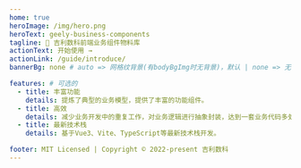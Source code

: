 ```yaml
---
home: true
heroImage: /img/hero.png
heroText: geely-business-components
tagline: 🚀 吉利数科前端业务组件物料库
actionText: 开始使用 →
actionLink: /guide/introduce/
bannerBg: none # auto => 网格纹背景(有bodyBgImg时无背景)，默认 | none => 无 | '大图地址' | background: 自定义背景样式       提示：如发现文本颜色不适应你的背景时可以到palette.styl修改$bannerTextColor变量

features: # 可选的
  - title: 丰富功能
    details: 提炼了典型的业务模型，提供了丰富的功能组件。
  - title: 高效
    details: 减少业务开发中的重复工作，对业务逻辑进行抽象封装，达到一套业务代码多处公用的目的。
  - title: 最新技术栈
    details: 基于Vue3、Vite、TypeScript等最新技术栈开发。

footer: MIT Licensed | Copyright © 2022-present 吉利数科
---
```

